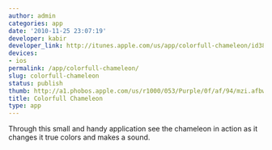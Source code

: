 ```yaml
---
author: admin
categories: app
date: '2010-11-25 23:07:19'
developer: kabir
developer_link: http://itunes.apple.com/us/app/colorfull-chameleon/id380916190?mt=8
devices: 
- ios
permalink: /app/colorfull-chameleon/
slug: colorfull-chameleon
status: publish
thumb: http://a1.phobos.apple.com/us/r1000/053/Purple/0f/af/94/mzi.afbwexdv.175x175-75.jpg
title: Colorfull Chameleon
type: app
---
```


Through this small and handy application see the chameleon in action as it changes it true colors and makes a sound.